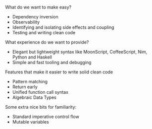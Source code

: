What do we want to make easy?
- Dependency inversion
- Observability
- Identifying and isolating side effects and coupling
- Testing and writing clean code

What experience do we want to provide?
- Elegant but lightweight syntax like MoonScript, CoffeeScript, Nim, Python and Haskell
- Simple and fast tooling and debugging

Features that make it easier to write solid clean code
- Pattern matching
- Return early
- Unified function call syntax
- Algebraic Data Types

Some extra nice bits for familiarity:
- Standard imperative control flow
- Mutable variables